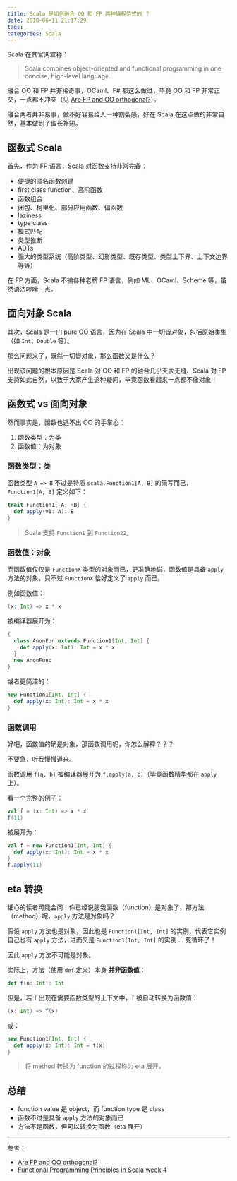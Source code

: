 ```yaml
---
title: Scala 是如何融合 OO 和 FP 两种编程范式的 ？
date: 2018-06-11 21:17:29
tags:
categories: Scala
---
```


Scala 在其官网宣称：

>Scala combines object-oriented and functional programming in one concise, high-level language.

融合 OO 和 FP 并非稀奇事，OCaml、F# 都这么做过，毕竟 OO 和 FP 非常正交，一点都不冲突（见 [Are FP and OO orthogonal?](https://stackoverflow.com/questions/3949618/are-fp-and-oo-orthogonal)）。

融合两者并非易事，做不好容易给人一种割裂感，好在 Scala 在这点做的非常自然，基本做到了取长补短。

<!-- more -->

## 函数式 Scala

首先，作为 FP 语言，Scala 对函数支持非常完备：

* 便捷的匿名函数创建
* first class function、高阶函数
* 函数组合
* 闭包、柯里化、部分应用函数、偏函数
* laziness
* type class
* 模式匹配
* 类型推断
* ADTs
* 强大的类型系统（高阶类型、幻影类型、既存类型、类型上下界、上下文边界等等）

在 FP 方面，Scala 不输各种老牌 FP 语言，例如 ML、OCaml、Scheme 等，虽然语法啰嗦一点。

## 面向对象 Scala

其次，Scala 是一门 pure OO 语言，因为在 Scala 中一切皆对象，包括原始类型（如 `Int`、`Double` 等）。

那么问题来了，既然一切皆对象，那么函数又是什么？

出现该问题的根本原因是 Scala 对 OO 和 FP 的融合几乎天衣无缝、Scala 对 FP 支持如此自然，以致于大家产生这种疑问，毕竟函数看起来一点都不像对象！

## 函数式 vs 面向对象

然而事实是，函数也逃不出 OO 的手掌心：

1. 函数类型：为类
1. 函数值：为对象

### 函数类型：类

函数类型 `A => B` 不过是特质 `scala.Function1[A, B]` 的简写而已，`Function1[A, B]` 定义如下：

```Scala
trait Function1[-A, +B] {
  def apply(v1: A): B
}
```

>Scala 支持 `Function1` 到 `Function22`。

### 函数值：对象

而函数值仅仅是 `FunctionX` 类型的对象而已，更准确地说，函数值是具备 `apply` 方法的对象，只不过 `FunctionX` 恰好定义了 `apply` 而已。

例如函数值：

```Scala
(x: Int) => x * x
```

被编译器展开为：

```Scala
{
  class AnonFun extends Function1[Int, Int] {
    def apply(x: Int): Int = x * x
  }
  new AnonFunc
}
```

或者更简洁的：

```Scala
new Function1[Int, Int] {
  def apply(x: Int): Int = x * x
}
```

### 函数调用

好吧，函数值的确是对象，那函数调用呢，你怎么解释？？？

不要急，听我慢慢道来。

函数调用 `f(a, b)` 被编译器展开为 `f.apply(a, b)`（毕竟函数精华都在 `apply` 上）。

看一个完整的例子：

```Scala
val f = (x: Int) => x * x
f(11)
```

被展开为：

```Scala
val f = new Function1[Int, Int] {
  def apply(x: Int): Int = x * x
}
f.apply(11)
```

## eta 转换

细心的读者可能会问：你已经说服我函数（function）是对象了，那方法（method）呢，`apply` 方法是对象吗？

假设 `apply` 方法也是对象，因此也是 `Function1[Int, Int]` 的实例，代表它实例自己也有 `apply` 方法，进而又是 `Function1[Int, Int]` 的实例 ... 死循环了！

因此 `apply` 方法不可能是对象。

实际上，方法（使用 `def` 定义）本身 **并非函数值**：

```Scala
def f(n: Int): Int
```

但是，若 `f` 出现在需要函数类型的上下文中，`f` 被自动转换为函数值：

```Scala
(x: Int) => f(x)
```

或：

```Scala
new Function1[Int, Int] {
  def apply(x: Int): Int = f(x)
}
```

>将 method 转换为 function 的过程称为 eta 展开。

## 总结

* function value 是 object，而 function type 是 class
* 函数不过是具备 `apply` 方法的对象而已
* 方法不是函数，但可以转换为函数（eta 展开）

---

参考：

* [Are FP and OO orthogonal?](https://stackoverflow.com/questions/3949618/are-fp-and-oo-orthogonal)
* [Functional Programming Principles in Scala week 4](https://www.coursera.org/learn/progfun1/home/week/4)